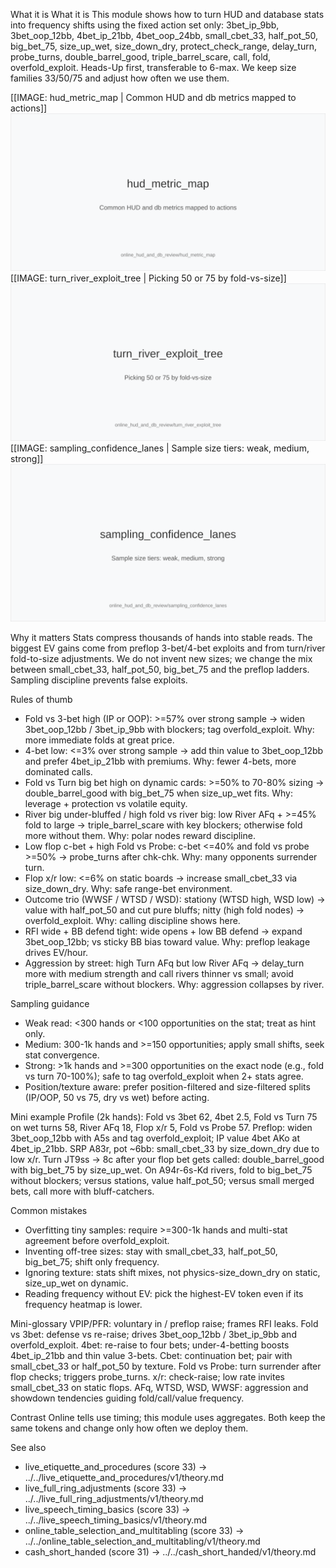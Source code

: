 What it is
What it is
This module shows how to turn HUD and database stats into frequency shifts using the fixed action set only: 3bet_ip_9bb, 3bet_oop_12bb, 4bet_ip_21bb, 4bet_oop_24bb, small_cbet_33, half_pot_50, big_bet_75, size_up_wet, size_down_dry, protect_check_range, delay_turn, probe_turns, double_barrel_good, triple_barrel_scare, call, fold, overfold_exploit. Heads-Up first, transferable to 6-max. We keep size families 33/50/75 and adjust how often we use them.

[[IMAGE: hud_metric_map | Common HUD and db metrics mapped to actions]]
![Common HUD and db metrics mapped to actions](images/hud_metric_map.svg)
[[IMAGE: turn_river_exploit_tree | Picking 50 or 75 by fold-vs-size]]
![Picking 50 or 75 by fold-vs-size](images/turn_river_exploit_tree.svg)
[[IMAGE: sampling_confidence_lanes | Sample size tiers: weak, medium, strong]]
![Sample size tiers: weak, medium, strong](images/sampling_confidence_lanes.svg)

Why it matters
Stats compress thousands of hands into stable reads. The biggest EV gains come from preflop 3-bet/4-bet exploits and from turn/river fold-to-size adjustments. We do not invent new sizes; we change the mix between small_cbet_33, half_pot_50, big_bet_75 and the preflop ladders. Sampling discipline prevents false exploits.

Rules of thumb
- Fold vs 3-bet high (IP or OOP): >=57% over strong sample -> widen 3bet_oop_12bb / 3bet_ip_9bb with blockers; tag overfold_exploit. Why: more immediate folds at great price.
- 4-bet low: <=3% over strong sample -> add thin value to 3bet_oop_12bb and prefer 4bet_ip_21bb with premiums. Why: fewer 4-bets, more dominated calls.
- Fold vs Turn big bet high on dynamic cards: >=50% to 70-80% sizing -> double_barrel_good with big_bet_75 when size_up_wet fits. Why: leverage + protection vs volatile equity.
- River big under-bluffed / high fold vs river big: low River AFq + >=45% fold to large -> triple_barrel_scare with key blockers; otherwise fold more without them. Why: polar nodes reward discipline.
- Low flop c-bet + high Fold vs Probe: c-bet <=40% and fold vs probe >=50% -> probe_turns after chk-chk. Why: many opponents surrender turn.
- Flop x/r low: <=6% on static boards -> increase small_cbet_33 via size_down_dry. Why: safe range-bet environment.
- Outcome trio (WWSF / WTSD / WSD): stationy (WTSD high, WSD low) -> value with half_pot_50 and cut pure bluffs; nitty (high fold nodes) -> overfold_exploit. Why: calling discipline shows here.
- RFI wide + BB defend tight: wide opens + low BB defend -> expand 3bet_oop_12bb; vs sticky BB bias toward value. Why: preflop leakage drives EV/hour.
- Aggression by street: high Turn AFq but low River AFq -> delay_turn more with medium strength and call rivers thinner vs small; avoid triple_barrel_scare without blockers. Why: aggression collapses by river.

Sampling guidance
- Weak read: <300 hands or <100 opportunities on the stat; treat as hint only.
- Medium: 300-1k hands and >=150 opportunities; apply small shifts, seek stat convergence.
- Strong: >1k hands and >=300 opportunities on the exact node (e.g., fold vs turn 70-100%); safe to tag overfold_exploit when 2+ stats agree.
- Position/texture aware: prefer position-filtered and size-filtered splits (IP/OOP, 50 vs 75, dry vs wet) before acting.

Mini example
Profile (2k hands): Fold vs 3bet 62, 4bet 2.5, Fold vs Turn 75 on wet turns 58, River AFq 18, Flop x/r 5, Fold vs Probe 57. 
Preflop: widen 3bet_oop_12bb with A5s and tag overfold_exploit; IP value 4bet AKo at 4bet_ip_21bb. 
SRP A83r, pot ~6bb: small_cbet_33 by size_down_dry due to low x/r. 
Turn JT9ss -> 8c after your flop bet gets called: double_barrel_good with big_bet_75 by size_up_wet. 
On A94r-6s-Kd rivers, fold to big_bet_75 without blockers; versus stations, value half_pot_50; versus small merged bets, call more with bluff-catchers.

Common mistakes
- Overfitting tiny samples: require >=300-1k hands and multi-stat agreement before overfold_exploit.
- Inventing off-tree sizes: stay with small_cbet_33, half_pot_50, big_bet_75; shift only frequency.
- Ignoring texture: stats shift mixes, not physics-size_down_dry on static, size_up_wet on dynamic.
- Reading frequency without EV: pick the highest-EV token even if its frequency heatmap is lower.

Mini-glossary
VPIP/PFR: voluntary in / preflop raise; frames RFI leaks. 
Fold vs 3bet: defense vs re-raise; drives 3bet_oop_12bb / 3bet_ip_9bb and overfold_exploit. 
4bet: re-raise to four bets; under-4-betting boosts 4bet_ip_21bb and thin value 3-bets. 
Cbet: continuation bet; pair with small_cbet_33 or half_pot_50 by texture. 
Fold vs Probe: turn surrender after flop checks; triggers probe_turns. 
x/r: check-raise; low rate invites small_cbet_33 on static flops. 
AFq, WTSD, WSD, WWSF: aggression and showdown tendencies guiding fold/call/value frequency.

Contrast
Online tells use timing; this module uses aggregates. Both keep the same tokens and change only how often we deploy them.

See also
- live_etiquette_and_procedures (score 33) -> ../../live_etiquette_and_procedures/v1/theory.md
- live_full_ring_adjustments (score 33) -> ../../live_full_ring_adjustments/v1/theory.md
- live_speech_timing_basics (score 33) -> ../../live_speech_timing_basics/v1/theory.md
- online_table_selection_and_multitabling (score 33) -> ../../online_table_selection_and_multitabling/v1/theory.md
- cash_short_handed (score 31) -> ../../cash_short_handed/v1/theory.md